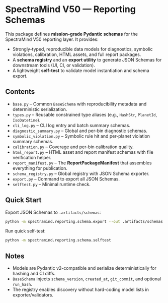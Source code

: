 # SpectraMind V50 — Reporting Schemas

This package defines **mission-grade Pydantic schemas** for the SpectraMind V50 reporting layer. It provides:

* Strongly-typed, reproducible data models for diagnostics, symbolic violations, calibration, HTML assets, and full report packages.
* A **schema registry** and an **export utility** to generate JSON Schemas for downstream tools (UI, CI, or validation).
* A lightweight **self-test** to validate model instantiation and schema export.

## Contents

* `base.py` – Common `BaseSchema` with reproducibility metadata and deterministic serialization.
* `types.py` – Reusable constrained type aliases (e.g., `HashStr`, `PlanetId`, `IsoDatetime`).
* `cli_log.py` – CLI log entry and batch summary schemas.
* `diagnostic_summary.py` – Global and per-bin diagnostic schemas.
* `symbolic_violation.py` – Symbolic rule hit and per-planet violation summary schemas.
* `calibration.py` – Coverage and per-bin calibration quality.
* `html_report.py` – HTML asset and report manifest schemas with file verification helper.
* `report_manifest.py` – The **ReportPackageManifest** that assembles everything for publication.
* `schema_registry.py` – Global registry with JSON Schema exporter.
* `export.py` – Command to export all JSON Schemas.
* `selftest.py` – Minimal runtime check.

## Quick Start

Export JSON Schemas to `.artifacts/schemas`:

```bash
python -m spectramind.reporting.schema.export --out .artifacts/schemas
```

Run quick self-test:

```bash
python -m spectramind.reporting.schema.selftest
```

## Notes

* Models are Pydantic v2-compatible and serialize deterministically for hashing and CI diffs.
* `BaseSchema` injects `schema_version`, `created_at`, `git_commit`, and optional `run_hash`.
* The registry enables discovery without hard-coding model lists in exporter/validators.
